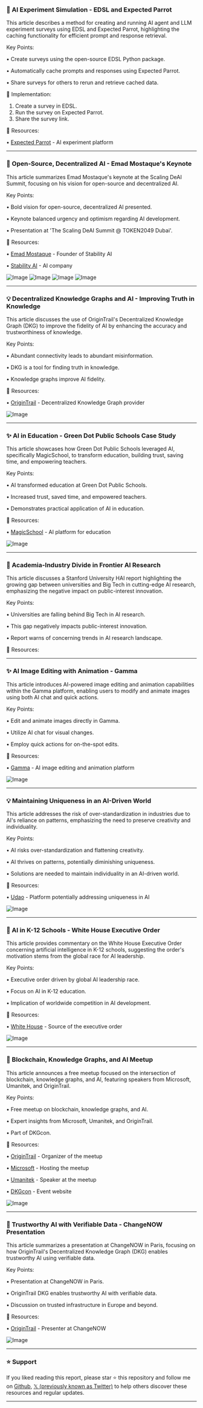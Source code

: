 ### 🤖 AI Experiment Simulation - EDSL and Expected Parrot

This article describes a method for creating and running AI agent and LLM experiment surveys using EDSL and Expected Parrot, highlighting the caching functionality for efficient prompt and response retrieval.

Key Points:

• Create surveys using the open-source EDSL Python package.


• Automatically cache prompts and responses using Expected Parrot.


• Share surveys for others to rerun and retrieve cached data.


🚀 Implementation:

1. Create a survey in EDSL.
2. Run the survey on Expected Parrot.
3. Share the survey link.


🔗 Resources:

• [Expected Parrot](https://x.com/ExpectedParrot) - AI experiment platform


---

### 🤖 Open-Source, Decentralized AI - Emad Mostaque's Keynote

This article summarizes Emad Mostaque's keynote at the Scaling DeAI Summit, focusing on his vision for open-source and decentralized AI.

Key Points:

•  Bold vision for open-source, decentralized AI presented.


•  Keynote balanced urgency and optimism regarding AI development.


•  Presentation at 'The Scaling DeAI Summit @ TOKEN2049 Dubai'.



🔗 Resources:

• [Emad Mostaque](https://x.com/EMostaque) - Founder of Stability AI


• [Stability AI](https://x.com/ii_posts) - AI company


![Image](https://pbs.twimg.com/media/Gpxgi7eaYAIC5y8?format=jpg&name=360x360)
![Image](https://pbs.twimg.com/media/GpxgjyYaoAALLfd?format=jpg&name=360x360)
![Image](https://pbs.twimg.com/media/GpxglnaaYAIaRFr?format=jpg&name=360x360)
![Image](https://pbs.twimg.com/media/GpxgmmAbQAAFCMG?format=jpg&name=360x360)

---

### 💡 Decentralized Knowledge Graphs and AI - Improving Truth in Knowledge

This article discusses the use of OriginTrail's Decentralized Knowledge Graph (DKG) to improve the fidelity of AI by enhancing the accuracy and trustworthiness of knowledge.

Key Points:

• Abundant connectivity leads to abundant misinformation.


• DKG is a tool for finding truth in knowledge.


• Knowledge graphs improve AI fidelity.



🔗 Resources:

• [OriginTrail](https://x.com/origin_trail) - Decentralized Knowledge Graph provider


![Image](https://pbs.twimg.com/ext_tw_video_thumb/1778681398519373824/pu/img/KNmitA05F82Jb_3_.jpg)

---

### ✨ AI in Education - Green Dot Public Schools Case Study

This article showcases how Green Dot Public Schools leveraged AI, specifically MagicSchool, to transform education, building trust, saving time, and empowering teachers.

Key Points:

• AI transformed education at Green Dot Public Schools.


• Increased trust, saved time, and empowered teachers.


• Demonstrates practical application of AI in education.



🔗 Resources:

• [MagicSchool](https://magicschool.ai/case-studies/green-dot-public-schools) - AI platform for education


![Image](https://pbs.twimg.com/amplify_video_thumb/1916904523731206144/img/xv4uvmKzFa7081bD.jpg)

---

### 🤖 Academia-Industry Divide in Frontier AI Research

This article discusses a Stanford University HAI report highlighting the growing gap between universities and Big Tech in cutting-edge AI research, emphasizing the negative impact on public-interest innovation.

Key Points:

• Universities are falling behind Big Tech in AI research.


• This gap negatively impacts public-interest innovation.


• Report warns of concerning trends in AI research landscape.



🔗 Resources:


---

### ✨ AI Image Editing with Animation - Gamma

This article introduces AI-powered image editing and animation capabilities within the Gamma platform, enabling users to modify and animate images using both AI chat and quick actions.

Key Points:

• Edit and animate images directly in Gamma.


• Utilize AI chat for visual changes.


• Employ quick actions for on-the-spot edits.


🔗 Resources:

• [Gamma](https://x.com/MeetGamma) - AI image editing and animation platform


![Image](https://pbs.twimg.com/amplify_video_thumb/1916895958526562304/img/TsBbGhG8Wi-ipmR5.jpg)

---

### 💡 Maintaining Uniqueness in an AI-Driven World

This article addresses the risk of over-standardization in industries due to AI's reliance on patterns, emphasizing the need to preserve creativity and individuality.

Key Points:

• AI risks over-standardization and flattening creativity.


•  AI thrives on patterns, potentially diminishing uniqueness.


•  Solutions are needed to maintain individuality in an AI-driven world.



🔗 Resources:

• [Udao](https://x.com/udao_official) -  Platform potentially addressing uniqueness in AI


![Image](https://pbs.twimg.com/media/GpY6k8gWIAEE1yL?format=jpg&name=small)

---

### 🤖 AI in K-12 Schools - White House Executive Order

This article provides commentary on the White House Executive Order concerning artificial intelligence in K-12 schools, suggesting the order's motivation stems from the global race for AI leadership.

Key Points:

• Executive order driven by global AI leadership race.


• Focus on AI in K-12 education.


•  Implication of worldwide competition in AI development.



🔗 Resources:

• [White House](https://x.com/WhiteHouse) - Source of the executive order


![Image](https://pbs.twimg.com/media/GpYmRyVaYAAZVX7?format=png&name=small)

---

### 🚀 Blockchain, Knowledge Graphs, and AI Meetup

This article announces a free meetup focused on the intersection of blockchain, knowledge graphs, and AI, featuring speakers from Microsoft, Umanitek, and OriginTrail.

Key Points:

• Free meetup on blockchain, knowledge graphs, and AI.


•  Expert insights from Microsoft, Umanitek, and OriginTrail.


•  Part of DKGcon.



🔗 Resources:

• [OriginTrail](https://x.com/origin_trail) -  Organizer of the meetup


• [Microsoft](https://x.com/Microsoft) -  Hosting the meetup


• [Umanitek](https://x.com/umanitek) -  Speaker at the meetup


• [DKGcon](http://dkgcon.ai) -  Event website


![Image](https://pbs.twimg.com/media/GpTzOTkXkAALio6?format=jpg&name=small)


---

### 🤖 Trustworthy AI with Verifiable Data - ChangeNOW Presentation

This article summarizes a presentation at ChangeNOW in Paris, focusing on how OriginTrail's Decentralized Knowledge Graph (DKG) enables trustworthy AI using verifiable data.

Key Points:

• Presentation at ChangeNOW in Paris.


• OriginTrail DKG enables trustworthy AI with verifiable data.


• Discussion on trusted infrastructure in Europe and beyond.



🔗 Resources:

• [OriginTrail](https://x.com/origin_trail) -  Presenter at ChangeNOW


![Image](https://pbs.twimg.com/media/GpXu57xWYAAbfpj?format=jpg&name=small)


---

### ⭐️ Support

If you liked reading this report, please star ⭐️ this repository and follow me on [Github](https://github.com/Drix10), [𝕏 (previously known as Twitter)](https://x.com/DRIX_10_) to help others discover these resources and regular updates.

---